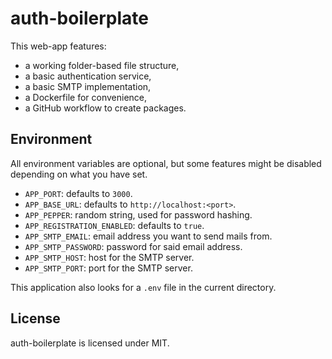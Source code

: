 # auth-boilerplate

This web-app features:
* a working folder-based file structure,
* a basic authentication service,
* a basic SMTP implementation,
* a Dockerfile for convenience,
* a GitHub workflow to create packages.


## Environment

All environment variables are optional, but some features might be disabled depending on what you have set.

* `APP_PORT`: defaults to `3000`.
* `APP_BASE_URL`: defaults to `http://localhost:<port>`.
* `APP_PEPPER`: random string, used for password hashing.
* `APP_REGISTRATION_ENABLED`: defaults to `true`.
* `APP_SMTP_EMAIL`: email address you want to send mails from.
* `APP_SMTP_PASSWORD`: password for said email address.
* `APP_SMTP_HOST`: host for the SMTP server.
* `APP_SMTP_PORT`: port for the SMTP server.

This application also looks for a `.env` file in the current directory.


## License

auth-boilerplate is licensed under MIT.
